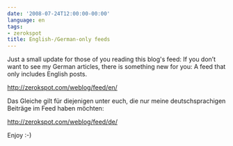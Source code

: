 ```yaml
---
date: '2008-07-24T12:00:00-00:00'
language: en
tags:
- zerokspot
title: English-/German-only feeds
---
```



Just a small update for those of you reading this blog's feed: If you don’t want to see my German articles, there is something new for you: A feed that only includes English posts.

<http://zerokspot.com/weblog/feed/en/>

Das Gleiche gilt für diejenigen unter euch, die nur meine deutschsprachigen Beiträge im Feed haben möchten:

<http://zerokspot.com/weblog/feed/de/>

Enjoy :-)
